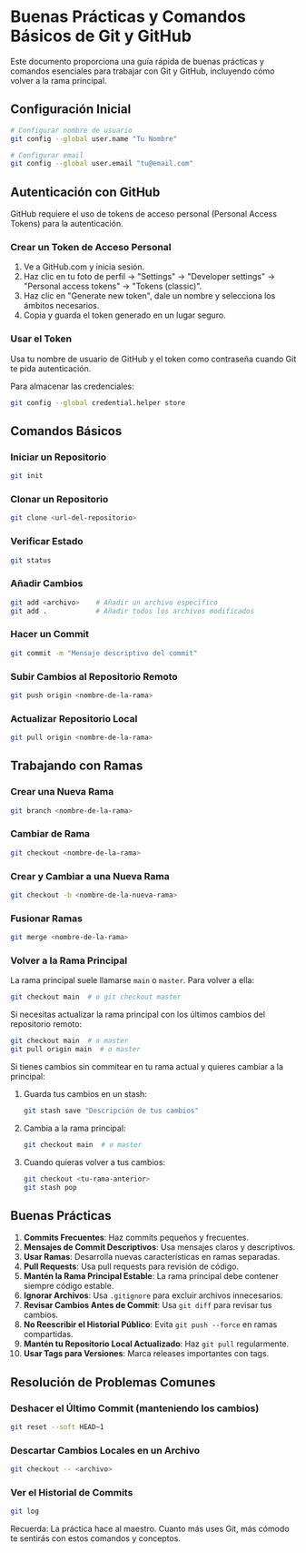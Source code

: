 # Buenas Prácticas y Comandos Básicos de Git y GitHub

Este documento proporciona una guía rápida de buenas prácticas y comandos esenciales para trabajar con Git y GitHub, incluyendo cómo volver a la rama principal.

## Configuración Inicial

```bash
# Configurar nombre de usuario
git config --global user.name "Tu Nombre"

# Configurar email
git config --global user.email "tu@email.com"
```

## Autenticación con GitHub

GitHub requiere el uso de tokens de acceso personal (Personal Access Tokens) para la autenticación.

### Crear un Token de Acceso Personal

1. Ve a GitHub.com y inicia sesión.
2. Haz clic en tu foto de perfil -> "Settings" -> "Developer settings" -> "Personal access tokens" -> "Tokens (classic)".
3. Haz clic en "Generate new token", dale un nombre y selecciona los ámbitos necesarios.
4. Copia y guarda el token generado en un lugar seguro.

### Usar el Token

Usa tu nombre de usuario de GitHub y el token como contraseña cuando Git te pida autenticación.

Para almacenar las credenciales:

```bash
git config --global credential.helper store
```

## Comandos Básicos

### Iniciar un Repositorio
```bash
git init
```

### Clonar un Repositorio
```bash
git clone <url-del-repositorio>
```

### Verificar Estado
```bash
git status
```

### Añadir Cambios
```bash
git add <archivo>    # Añadir un archivo específico
git add .            # Añadir todos los archivos modificados
```

### Hacer un Commit
```bash
git commit -m "Mensaje descriptivo del commit"
```

### Subir Cambios al Repositorio Remoto
```bash
git push origin <nombre-de-la-rama>
```

### Actualizar Repositorio Local
```bash
git pull origin <nombre-de-la-rama>
```

## Trabajando con Ramas

### Crear una Nueva Rama
```bash
git branch <nombre-de-la-rama>
```

### Cambiar de Rama
```bash
git checkout <nombre-de-la-rama>
```

### Crear y Cambiar a una Nueva Rama
```bash
git checkout -b <nombre-de-la-nueva-rama>
```

### Fusionar Ramas
```bash
git merge <nombre-de-la-rama>
```

### Volver a la Rama Principal

La rama principal suele llamarse `main` o `master`. Para volver a ella:

```bash
git checkout main  # o git checkout master
```

Si necesitas actualizar la rama principal con los últimos cambios del repositorio remoto:

```bash
git checkout main  # o master
git pull origin main  # o master
```

Si tienes cambios sin commitear en tu rama actual y quieres cambiar a la principal:

1. Guarda tus cambios en un stash:
   ```bash
   git stash save "Descripción de tus cambios"
   ```

2. Cambia a la rama principal:
   ```bash
   git checkout main  # o master
   ```

3. Cuando quieras volver a tus cambios:
   ```bash
   git checkout <tu-rama-anterior>
   git stash pop
   ```

## Buenas Prácticas

1. **Commits Frecuentes**: Haz commits pequeños y frecuentes.
2. **Mensajes de Commit Descriptivos**: Usa mensajes claros y descriptivos.
3. **Usar Ramas**: Desarrolla nuevas características en ramas separadas.
4. **Pull Requests**: Usa pull requests para revisión de código.
5. **Mantén la Rama Principal Estable**: La rama principal debe contener siempre código estable.
6. **Ignorar Archivos**: Usa `.gitignore` para excluir archivos innecesarios.
7. **Revisar Cambios Antes de Commit**: Usa `git diff` para revisar tus cambios.
8. **No Reescribir el Historial Público**: Evita `git push --force` en ramas compartidas.
9. **Mantén tu Repositorio Local Actualizado**: Haz `git pull` regularmente.
10. **Usar Tags para Versiones**: Marca releases importantes con tags.

## Resolución de Problemas Comunes

### Deshacer el Último Commit (manteniendo los cambios)
```bash
git reset --soft HEAD~1
```

### Descartar Cambios Locales en un Archivo
```bash
git checkout -- <archivo>
```

### Ver el Historial de Commits
```bash
git log
```

Recuerda: La práctica hace al maestro. Cuanto más uses Git, más cómodo te sentirás con estos comandos y conceptos.